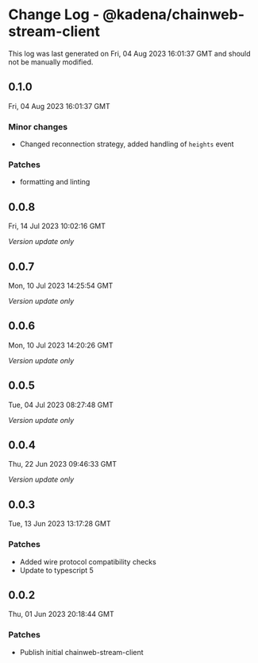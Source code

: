 # Change Log - @kadena/chainweb-stream-client

This log was last generated on Fri, 04 Aug 2023 16:01:37 GMT and should not be manually modified.

## 0.1.0
Fri, 04 Aug 2023 16:01:37 GMT

### Minor changes

- Changed reconnection strategy, added handling of `heights` event

### Patches

- formatting and linting

## 0.0.8
Fri, 14 Jul 2023 10:02:16 GMT

_Version update only_

## 0.0.7
Mon, 10 Jul 2023 14:25:54 GMT

_Version update only_

## 0.0.6
Mon, 10 Jul 2023 14:20:26 GMT

_Version update only_

## 0.0.5
Tue, 04 Jul 2023 08:27:48 GMT

_Version update only_

## 0.0.4
Thu, 22 Jun 2023 09:46:33 GMT

_Version update only_

## 0.0.3
Tue, 13 Jun 2023 13:17:28 GMT

### Patches

- Added wire protocol compatibility checks
- Update to typescript 5

## 0.0.2
Thu, 01 Jun 2023 20:18:44 GMT

### Patches

- Publish initial chainweb-stream-client

